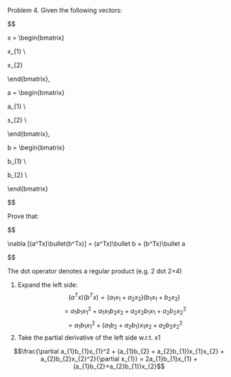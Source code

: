 Problem 4. Given the following vectors:

$$

x = \begin{bmatrix}

x_{1} \\

x_{2}

\end{bmatrix},

a = \begin{bmatrix}

a_{1} \\

s_{2} \\

\end{bmatrix},

b = \begin{bmatrix}

b_{1} \\

b_{2} \\

\end{bmatrix}

$$

Prove that:

$$

\nabla [(a^Tx)\bullet(b^Tx)] = (a^Tx)\bullet b + (b^Tx)\bullet a

$$

The dot operator denotes a regular product (e.g. 2 dot 2=4)


1) Expand the left side:
$$(a^Tx)(b^Tx) = (a_{1}x_{1}+a_{2}x_{2})(b_{1}x_{1}+b_{2}x_{2})$$
$$= a_{1}b_{1}x_{1}^2 + a_{1}x_{1}b_{2}x_{2} + a_{2}x_{2}b_{1}x_{1} + a_{2}b_{2}x_{2}^2$$
$$= a_{1}b_{1}x_{1}^2 + (a_{1}b_{2} + a_{2}b_{1})x_{1}x_{2} + a_{2}b_{2}x_{2}^2$$
2) Take the partial derivative of the left side w.r.t. x1

$$\frac{\partial a_{1}b_{1}x_{1}^2 + (a_{1}b_{2} + a_{2}b_{1})x_{1}x_{2} + a_{2}b_{2}x_{2}^2}{\partial x_{1}} = 2a_{1}b_{1}x_{1} + (a_{1}b_{2}+a_{2}b_{1})x_{2}$$